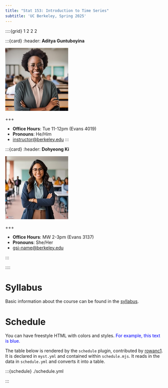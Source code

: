 ```yaml
---
title: "Stat 153: Introduction to Time Series"
subtitle: 'UC Berkeley, Spring 2025'
---
```


::::{grid} 1 2 2 2

:::{card}
:header: **Aditya Guntuboyina**

![Aditya Guntuboyina](images/firefly-instructor.jpg)

+++

* **Office Hours**: Tue 11-12pm (Evans 4019)
* **Pronouns**: He/Him
* [instructor@berkeley.edu](mailto:instructor@berkeley.edu)
:::

:::{card}
:header: **Dohyeong Ki**

![Dohyeong Ki](images/firefly-gsi.jpg)

+++

* **Office Hours**: MW 2-3pm (Evans 3137)
* **Pronouns**: She/Her
* [gsi-name@berkeley.edu](mailto:gsi-name@berkeley.edu)

:::

::::

# Syllabus

Basic information about the course can be found in the [syllabus](syllabus.pdf).

# Schedule

You can have freestyle HTML with colors and styles. <span style="color: blue;">For example, this text is blue.</span>

The table below is rendered by the `schedule` plugin, contributed by [rowanc1](https://github.com/rowanc1). It is declared in `myst.yml` and contained within `schedule.mjs`. It reads in the data in `schedule.yml` and converts it into a table.

:::{schedule} ./schedule.yml

:::
